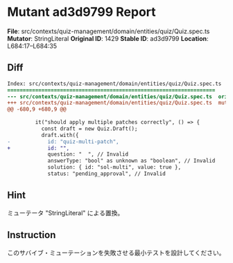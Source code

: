 # Mutant ad3d9799 Report

**File**: src/contexts/quiz-management/domain/entities/quiz/Quiz.spec.ts
**Mutator**: StringLiteral
**Original ID**: 1429
**Stable ID**: ad3d9799
**Location**: L684:17–L684:35

## Diff

```diff
Index: src/contexts/quiz-management/domain/entities/quiz/Quiz.spec.ts
===================================================================
--- src/contexts/quiz-management/domain/entities/quiz/Quiz.spec.ts	original
+++ src/contexts/quiz-management/domain/entities/quiz/Quiz.spec.ts	mutated #1429
@@ -680,9 +680,9 @@
 
         it("should apply multiple patches correctly", () => {
           const draft = new Quiz.Draft();
           draft.with({
-            id: "quiz-multi-patch",
+            id: "",
             question: "  ", // Invalid
             answerType: "bool" as unknown as "boolean", // Invalid
             solution: { id: "sol-multi", value: true },
             status: "pending_approval", // Invalid
```

## Hint

ミューテータ "StringLiteral" による置換。

## Instruction

このサバイブ・ミューテーションを失敗させる最小テストを設計してください。
